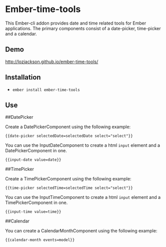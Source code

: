# Ember-time-tools

This Ember-cli addon provides date and time related tools for Ember applications.
The primary components consist of a date-picker, time-picker and a calendar.

## Demo

http://lozjackson.github.io/ember-time-tools/

## Installation

* `ember install ember-time-tools`

## Use

##DatePicker

Create a DatePickerComponent using the following example:

```
{{date-picker selectedDate=selectedDate select="select"}}
```

You can use the InputDateComponent to create a html `input` element and a DatePickerComponent in one.

```
{{input-date value=date}}
```

##TimePicker

Create a TimePickerComponent using the following example:

```
{{time-picker selectedTime=selectedTime select="select"}}
```

You can use the InputTimeComponent to create a html `input` element and a TimePickerComponent in one.

```
{{input-time value=time}}
```

##Calendar

You can create a CalendarMonthComponent using the following example:

```
{{calendar-month events=model}}
```
